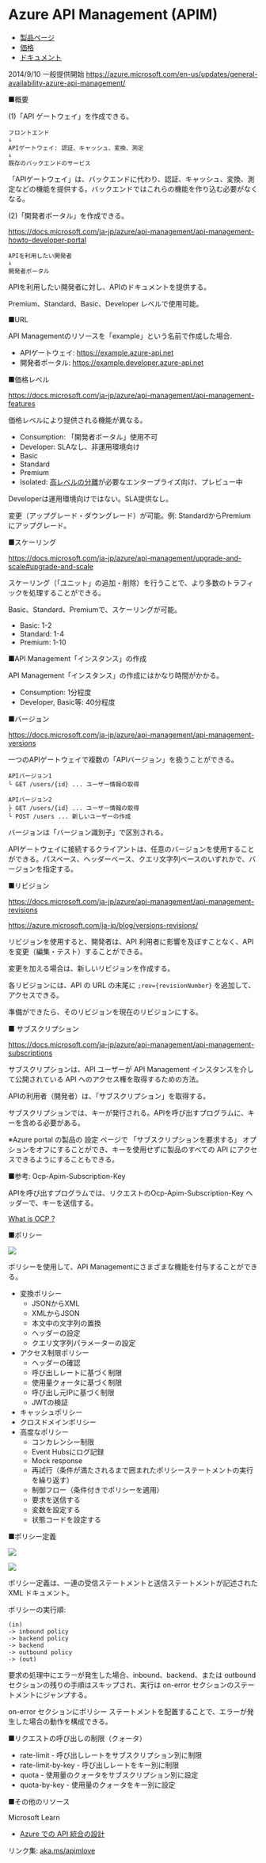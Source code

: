 # Azure API Management (APIM)

- [製品ページ](https://azure.microsoft.com/ja-jp/services/api-management/)
- [価格](https://azure.microsoft.com/ja-jp/pricing/details/api-management/)
- [ドキュメント](https://docs.microsoft.com/ja-jp/azure/api-management/api-management-key-concepts)

2014/9/10 一般提供開始 https://azure.microsoft.com/en-us/updates/general-availability-azure-api-management/


■概要

(1)「API ゲートウェイ」を作成できる。

```
フロントエンド
↓
APIゲートウェイ: 認証、キャッシュ、変換、測定
↓
既存のバックエンドのサービス
```

「APIゲートウェイ」は、バックエンドに代わり、認証、キャッシュ、変換、測定などの機能を提供する。バックエンドではこれらの機能を作り込む必要がなくなる。

(2)「開発者ポータル」を作成できる。

https://docs.microsoft.com/ja-jp/azure/api-management/api-management-howto-developer-portal

```
APIを利用したい開発者
↓
開発者ポータル
```

APIを利用したい開発者に対し、APIのドキュメントを提供する。

Premium、Standard、Basic、Developer レベルで使用可能。

■URL

API Managementのリソースを「example」という名前で作成した場合.

- APIゲートウェイ: https://example.azure-api.net
- 開発者ポータル: https://example.developer.azure-api.net

■価格レベル

https://docs.microsoft.com/ja-jp/azure/api-management/api-management-features

価格レベルにより提供される機能が異なる。

- Consumption: 「開発者ポータル」使用不可
- Developer: SLAなし、非運用環境向け
- Basic
- Standard
- Premium
- Isolated: [高レベルの分離](https://docs.microsoft.com/ja-jp/azure/api-management/upgrade-and-scale#compute-isolation)が必要なエンタープライズ向け、プレビュー中

Developerは運用環境向けではない。SLA提供なし。

変更（アップグレード・ダウングレード）が可能。例: StandardからPremiumにアップグレード。

■スケーリング

https://docs.microsoft.com/ja-jp/azure/api-management/upgrade-and-scale#upgrade-and-scale

スケーリング（「ユニット」の追加・削除）を行うことで、より多数のトラフィックを処理することができる。

Basic、Standard、Premiumで、スケーリングが可能。

- Basic: 1-2
- Standard: 1-4
- Premium: 1-10


■API Management「インスタンス」の作成

API Management「インスタンス」の作成にはかなり時間がかかる。

- Consumption: 1分程度
- Developer, Basic等: 40分程度


■バージョン

https://docs.microsoft.com/ja-jp/azure/api-management/api-management-versions

一つのAPIゲートウェイで複数の「APIバージョン」を扱うことができる。

```
APIバージョン1
└ GET /users/{id} ... ユーザー情報の取得

APIバージョン2
├ GET /users/{id} ... ユーザー情報の取得
└ POST /users ... 新しいユーザーの作成
```

バージョンは「バージョン識別子」で区別される。

APIゲートウェイに接続するクライアントは、任意のバージョンを使用することができる。パスベース、ヘッダーベース、クエリ文字列ベースのいずれかで、バージョンを指定する。

■リビジョン

https://docs.microsoft.com/ja-jp/azure/api-management/api-management-revisions

https://azure.microsoft.com/ja-jp/blog/versions-revisions/

リビジョンを使用すると、開発者は、API 利用者に影響を及ぼすことなく、API を変更（編集・テスト）することができる。

変更を加える場合は、新しいリビジョンを作成する。

各リビジョンには、API の URL の末尾に `;rev={revisionNumber}` を追加して、アクセスできる。

準備ができたら、そのリビジョンを現在のリビジョンにする。


■ サブスクリプション

https://docs.microsoft.com/ja-jp/azure/api-management/api-management-subscriptions

サブスクリプションは、API ユーザーが API Management インスタンスを介して公開されている API へのアクセス権を取得するための方法。 

APIの利用者（開発者）は、「サブスクリプション」を取得する。

サブスクリプションでは、キーが発行される。APIを呼び出すプログラムに、キーを含める必要がある。

※Azure portal の製品の 設定 ページで 「サブスクリプションを要求する」 オプションをオフにすることができ、キーを使用せずに製品のすべての API にアクセスできるようにすることもできる。


■参考: Ocp-Apim-Subscription-Key 

APIを呼び出すプログラムでは、リクエストのOcp-Apim-Subscription-Key ヘッダーで、キーを送信する。

[What is OCP ?](https://stackoverflow.com/questions/52648362/what-does-the-ocp-stand-for-in-ocp-apim-subscription-key-header-azure-api-man)

■ポリシー


![](images/ss-2022-04-08-09-25-52.png)

ポリシーを使用して、API Managementにさまざまな機能を付与することができる。

- 変換ポリシー
  - JSONからXML
  - XMLからJSON
  - 本文中の文字列の置換
  - ヘッダーの設定
  - クエリ文字列パラメーターの設定
- アクセス制限ポリシー
  - ヘッダーの確認
  - 呼び出しレートに基づく制限
  - 使用量クォータに基づく制限
  - 呼び出し元IPに基づく制限
  - JWTの検証
- キャッシュポリシー
- クロスドメインポリシー
- 高度なポリシー
  - コンカレンシー制限
  - Event Hubsにログ記録
  - Mock response
  - 再試行（条件が満たされるまで囲まれたポリシーステートメントの実行を繰り返す）
  - 制御フロー（条件付きでポリシーを適用）
  - 要求を送信する
  - 変数を設定する
  - 状態コードを設定する

■ポリシー定義

![](images/ss-2022-04-08-09-27-51.png)

![](images/ss-2022-04-08-09-28-06.png)

ポリシー定義は、一連の受信ステートメントと送信ステートメントが記述されたXML ドキュメント。

ポリシーの実行順:

```
(in) 
-> inbound policy 
-> backend policy 
-> backend 
-> outbound policy 
-> (out)
```

要求の処理中にエラーが発生した場合、inbound、backend、または outbound セクションの残りの手順はスキップされ、実行は on-error セクションのステートメントにジャンプする。

on-error セクションにポリシー ステートメントを配置することで、エラーが発生した場合の動作を構成できる。

■リクエストの呼び出しの制限（クォータ）

- rate-limit - 呼び出しレートをサブスクリプション別に制限
- rate-limit-by-key - 呼び出しレートをキー別に制限
- quota - 使用量のクォータをサブスクリプション別に設定
- quota-by-key - 使用量のクォータをキー別に設定

■その他のリソース

Microsoft Learn

- [Azure での API 統合の設計](https://docs.microsoft.com/ja-jp/learn/paths/architect-api-integration/)

リンク集:
[aka.ms/apimlove](https://aka.ms/apimlove)
